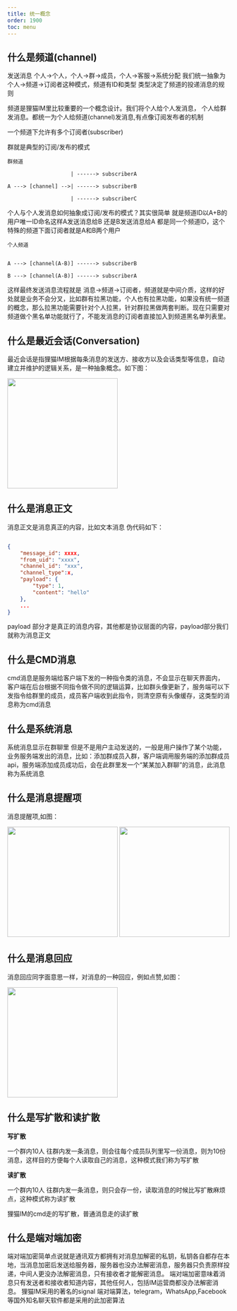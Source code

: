 ```yaml
---
title: 统一概念
order: 1900
toc: menu
---
```


## 什么是频道(channel)

发送消息 个人->个人，个人->群->成员，个人->客服->系统分配  我们统一抽象为个人->频道->订阅者这种模式，频道有ID和类型 类型决定了频道的投递消息的规则

频道是狸猫IM里比较重要的一个概念设计。我们将个人给个人发消息， 个人给群发消息。都统一为个人给频道(channel)发消息,有点像订阅发布者的机制

一个频道下允许有多个订阅者(subscriber) 

群就是典型的订阅/发布的模式

```
群频道

                    | ------> subscriberA

A ---> [channel] -->| ------> subscriberB

                    | ------> subscriberC
```

个人与个人发消息如何抽象成订阅/发布的模式？其实很简单 就是频道ID以A+B的用户唯一ID命名这样A发送消息给B 还是B发送消息给A 都是同一个频道ID，这个特殊的频道下面订阅者就是A和B两个用户

```
个人频道


A ---> [channel(A-B)] ------> subscriberB

B ---> [channel(A-B)] ------> subscriberA

```

这样最终发送消息流程就是  消息->频道->订阅者，频道就是中间介质，这样的好处就是业务不会分叉，比如群有拉黑功能，个人也有拉黑功能，如果没有统一频道的概念，那么拉黑功能需要针对个人拉黑，针对群拉黑做两套判断。现在只需要对频道做个黑名单功能就行了，不能发消息的订阅者直接加入到频道黑名单列表里。


## 什么是最近会话(Conversation)

最近会话是指狸猫IM根据每条消息的发送方、接收方以及会话类型等信息，自动建立并维护的逻辑关系，是一种抽象概念。如下图：


<img src="./images/conversation.png" width="250px">


## 什么是消息正文

消息正文是消息真正的内容，比如文本消息 伪代码如下：

```json

{
    "message_id": xxxx,
    "from_uid": "xxxx",
    "channel_id": "xxx",
    "channel_type":x,
    "payload": {
        "type": 1,
        "content": "hello"
    },
    ...
}

```

payload 部分才是真正的消息内容，其他都是协议层面的内容，payload部分我们就称为消息正文

## 什么是CMD消息

cmd消息是服务端给客户端下发的一种指令类的消息，不会显示在聊天界面内，客户端在后台根据不同指令做不同的逻辑运算，比如群头像更新了，服务端可以下发指令给群里的成员，成员客户端收到此指令，则清空原有头像缓存，这类型的消息称为cmd消息

## 什么是系统消息

系统消息显示在群聊里 但是不是用户主动发送的，一般是用户操作了某个功能，业务服务端发出的消息，比如：添加群成员入群，客户端调用服务端的添加群成员api，服务端添加成员成功后，会在此群里发一个“某某加入群聊”的消息，此消息称为系统消息

## 什么是消息提醒项

消息提醒项,如图：

<img src="./images/reminder.png" width="250px">
<img src="./images/reminder2.png" width="250px">

## 什么是消息回应

消息回应同字面意思一样，对消息的一种回应，例如点赞,如图：

<img src="./images/reaction.png" width="250px">

## 什么是写扩散和读扩散

**写扩散**

一个群内10人 往群内发一条消息，则会往每个成员队列里写一份消息，则为10份消息，这样目的方便每个人读取自己的消息，这种模式我们称为写扩散

**读扩散**

一个群内10人 往群内发一条消息，则只会存一份，读取消息的时候比写扩散麻烦点，这种模式称为读扩散

狸猫IM的cmd走的写扩散，普通消息走的读扩散

## 什么是端对端加密

端对端加密简单点说就是通讯双方都拥有对消息加解密的私钥，私钥各自都存在本地，当消息加密后发送给服务器，服务器也没办法解密消息，服务器只负责原样投递，中间人更没办法解密消息，只有接收者才能解密消息。
端对端加密意味着消息只有发送者和接收者知道内容，其他任何人，包括IM运营商都没办法解密消息。
狸猫IM采用的著名的signal 端对端算法，telegram，WhatsApp,Facebook等国外知名聊天软件都是采用的此加密算法